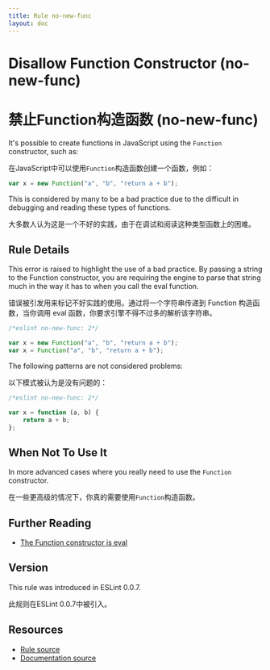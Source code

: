 ```yaml
---
title: Rule no-new-func
layout: doc
---
```

<!-- Note: No pull requests accepted for this file. See README.md in the root directory for details. -->

# Disallow Function Constructor (no-new-func)
# 禁止Function构造函数 (no-new-func)

It's possible to create functions in JavaScript using the `Function` constructor, such as:

在JavaScript中可以使用`Function`构造函数创建一个函数，例如：

```js
var x = new Function("a", "b", "return a + b");
```

This is considered by many to be a bad practice due to the difficult in debugging and reading these types of functions.

大多数人认为这是一个不好的实践，由于在调试和阅读这种类型函数上的困难。

## Rule Details

This error is raised to highlight the use of a bad practice. By passing a string to the Function constructor, you are requiring the engine to parse that string much in the way it has to when you call the eval function.

错误被引发用来标记不好实践的使用。通过将一个字符串传递到 Function 构造函数，当你调用 eval 函数，你要求引擎不得不过多的解析该字符串。

```js
/*eslint no-new-func: 2*/

var x = new Function("a", "b", "return a + b");
var x = Function("a", "b", "return a + b");
```

The following patterns are not considered problems:

以下模式被认为是没有问题的：

```js
/*eslint no-new-func: 2*/

var x = function (a, b) {
    return a + b;
};
```

## When Not To Use It

In more advanced cases where you really need to use the `Function` constructor.

在一些更高级的情况下，你真的需要使用`Function`构造函数。

## Further Reading

* [The Function constructor is eval](http://jslinterrors.com/the-function-constructor-is-eval/)

## Version

This rule was introduced in ESLint 0.0.7.

此规则在ESLint 0.0.7中被引入。

## Resources

* [Rule source](https://github.com/eslint/eslint/tree/master/lib/rules/no-new-func.js)
* [Documentation source](https://github.com/eslint/eslint/tree/master/docs/rules/no-new-func.md)
